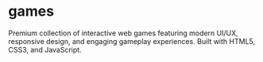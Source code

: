 # games
Premium collection of interactive web games featuring modern UI/UX, responsive design, and engaging gameplay experiences. Built with HTML5, CSS3, and JavaScript.
